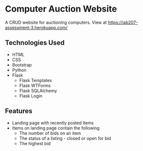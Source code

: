 # Computer Auction Website

A CRUD website for auctioning computers. View at https://iab207-assessment-3.herokuapp.com/


## Technologies Used
- HTML
- CSS
- Bootstrap
- Python
- Flask
  - Flask Templates
  - Flask WTForms
  - Flask SQLAlchemy
  - Flask Login

## Features
- Landing page with recently posted items
- Items on landing page contain the following
  - The number of bids on an item
  - The status of a listing - closed or open for bid
  - The highest bid
